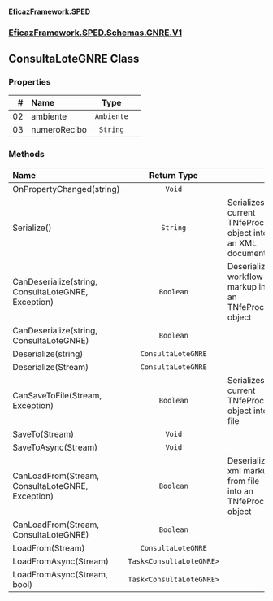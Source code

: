 #### [EficazFramework.SPED](EficazFrameworkSPED.md 'EficazFramework SPED')
### [EficazFramework.SPED.Schemas.GNRE.V1](EficazFramework.SPED.Schemas.GNRE.V1.md 'EficazFramework.SPED.Schemas.GNRE.V1')

## ConsultaLoteGNRE Class
### Properties

| # | Name | Type | |
| ---: | :--- | :---: | :--- |
| 02 | ambiente | `Ambiente` |  |
| 03 | numeroRecibo | `String` |  |
### Methods

| Name | Return Type | |
| :--- | :---: | :--- |
| OnPropertyChanged(string) | `Void` |  |
| Serialize() | `String` | Serializes current TNfeProc object into an XML document |
| CanDeserialize(string, ConsultaLoteGNRE, Exception) | `Boolean` | Deserializes workflow markup into an TNfeProc object |
| CanDeserialize(string, ConsultaLoteGNRE) | `Boolean` |  |
| Deserialize(string) | `ConsultaLoteGNRE` |  |
| Deserialize(Stream) | `ConsultaLoteGNRE` |  |
| CanSaveToFile(Stream, Exception) | `Boolean` | Serializes current TNfeProc object into file |
| SaveTo(Stream) | `Void` |  |
| SaveToAsync(Stream) | `Void` |  |
| CanLoadFrom(Stream, ConsultaLoteGNRE, Exception) | `Boolean` | Deserializes xml markup from file into an TNfeProc object |
| CanLoadFrom(Stream, ConsultaLoteGNRE) | `Boolean` |  |
| LoadFrom(Stream) | `ConsultaLoteGNRE` |  |
| LoadFromAsync(Stream) | `Task<ConsultaLoteGNRE>` |  |
| LoadFromAsync(Stream, bool) | `Task<ConsultaLoteGNRE>` |  |
